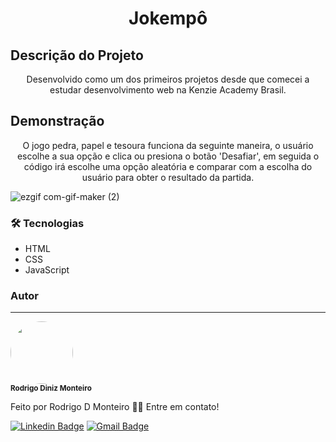 <h1 align="center">Jokempô</h1>

## Descrição do Projeto

<p align="center">
    Desenvolvido como um dos primeiros projetos desde que comecei a estudar desenvolvimento web na Kenzie Academy Brasil.
</p>

## Demonstração

<p align="center">
    O jogo pedra, papel e tesoura funciona da seguinte maneira, o usuário escolhe a sua opção e clica ou presiona o botão 'Desafiar', em seguida o código irá escolhe uma opção aleatória e comparar com a escolha do usuário para obter o resultado da partida.
</p>

![ezgif com-gif-maker (2)](https://user-images.githubusercontent.com/58209931/120532061-ad5d4580-c3b5-11eb-9eba-71effe1162c3.gif)

### 🛠 Tecnologias

- HTML
- CSS
- JavaScript

### Autor
---

 <img style="border-radius: 50%;" src="https://avatars.githubusercontent.com/u/58209931?v=4" width="100px;" alt=""/>
 <br />
 <sub><b>Rodrigo Diniz Monteiro</b></sub>


Feito por Rodrigo D Monteiro 👋🏽 Entre em contato!

[![Linkedin Badge](https://img.shields.io/badge/-Rodrigo-blue?style=flat-square&logo=Linkedin&logoColor=white&link=https://www.linkedin.com/in/rodrigodmonteiro/)](https://www.linkedin.com/in/rodrigodmonteiro/) 
[![Gmail Badge](https://img.shields.io/badge/-rodrigo.dmnr@gmail.com-c14438?style=flat-square&logo=Gmail&logoColor=white&link=mailto:rodrigo.dmnr@gmail.com)](mailto:rodrigo.dmnr@gmail.com)
